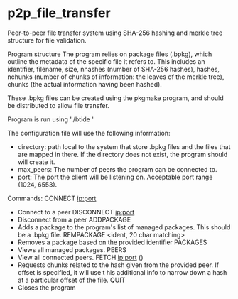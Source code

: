 # p2p_file_transfer
Peer-to-peer file transfer system using SHA-256 hashing and merkle tree structure for file validation. 

Program structure
The program relies on package files (.bpkg), which outline the metadata of the specific file it refers to. 
This includes an identifier, filename, size, nhashes (number of SHA-256 hashes), hashes, nchunks 
(number of chunks of information: the leaves of the merkle tree), chunks (the actual information 
having been hashed).

These .bpkg files can be created using the pkgmake program, and should be distributed to allow file transfer.

Program is run using './btide <config file name>'

The configuration file will use the following information: 
* directory: path local to the system that store .bpkg files and the files that are mapped in there.
  If the directory does not exist, the program should will create it.
* max_peers: The number of peers the program can be connected to.
* port: The port the client will be listening on. Acceptable port range (1024, 6553).

Commands:
CONNECT <ip:port>
* Connect to a peer
DISCONNECT <ip:port>
* Disconnect from a peer
ADDPACKAGE <file>
* Adds a package to the program's list of managed packages. This should be a .bpkg file.
REMPACKAGE <ident, 20 char matching>
* Removes a package based on the provided identifier
PACKAGES
* Views all managed packages.
PEERS
* View all connected peers.
FETCH <ip:port> <identifier> <hash> (<offset>)
* Requests chunks related to the hash given from the provided peer. If offset is specified, it will use t
his additional info to narrow down a hash at a particular offset of the file.
QUIT
* Closes the program



